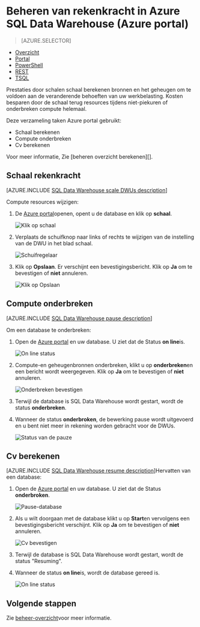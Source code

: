 <properties
   pageTitle="Beheren van rekenkracht in Azure SQL Data Warehouse (Azure portal) | Microsoft Azure"
   description="Azure portal taken voor het beheren van rekenkracht. Schaal berekenen bronnen door DWUs aan te passen. Of onderbreken en hervatten middelen om op te slaan van de kosten berekenen."
   services="sql-data-warehouse"
   documentationCenter="NA"
   authors="barbkess"
   manager="barbkess"
   editor=""/>

<tags
   ms.service="sql-data-warehouse"
   ms.devlang="NA"
   ms.topic="article"
   ms.tgt_pltfrm="NA"
   ms.workload="data-services"
   ms.date="08/22/2016"
   ms.author="barbkess;sonyama"/>

# <a name="manage-compute-power-in-azure-sql-data-warehouse-azure-portal"></a>Beheren van rekenkracht in Azure SQL Data Warehouse (Azure portal)

> [AZURE.SELECTOR]
- [Overzicht](sql-data-warehouse-manage-compute-overview.md)
- [Portal](sql-data-warehouse-manage-compute-portal.md)
- [PowerShell](sql-data-warehouse-manage-compute-powershell.md)
- [REST](sql-data-warehouse-manage-compute-rest-api.md)
- [TSQL](sql-data-warehouse-manage-compute-tsql.md)


Prestaties door schalen schaal berekenen bronnen en het geheugen om te voldoen aan de veranderende behoeften van uw werkbelasting. Kosten besparen door de schaal terug resources tijdens niet-piekuren of onderbreken compute helemaal. 

Deze verzameling taken Azure portal gebruikt:

- Schaal berekenen
- Compute onderbreken
- Cv berekenen

Voor meer informatie, Zie [beheren overzicht berekenen][].

<a name="scale-performance-bk"></a>
<a name="scale-compute-bk"></a>

## <a name="scale-compute-power"></a>Schaal rekenkracht

[AZURE.INCLUDE [SQL Data Warehouse scale DWUs description](../../includes/sql-data-warehouse-scale-dwus-description.md)]

Compute resources wijzigen:

1. De [Azure portal][]openen, opent u de database en klik op **schaal**.

    ![Klik op schaal][1]

1. Verplaats de schuifknop naar links of rechts te wijzigen van de instelling van de DWU in het blad schaal.

    ![Schuifregelaar][2]

1. Klik op **Opslaan**. Er verschijnt een bevestigingsbericht. Klik op **Ja** om te bevestigen of **niet** annuleren.

    ![Klik op Opslaan][3]

<a name="pause-compute-bk"></a>

## <a name="pause-compute"></a>Compute onderbreken

[AZURE.INCLUDE [SQL Data Warehouse pause description](../../includes/sql-data-warehouse-pause-description.md)]

Om een database te onderbreken:

1. Open de [Azure portal][] en uw database. U ziet dat de Status **on line**is. 

    ![On line status][6]

1. Compute-en geheugenbronnen onderbreken, klikt u op **onderbreken**en een bericht wordt weergegeven. Klik op **Ja** om te bevestigen of **niet** annuleren.

    ![Onderbreken bevestigen][7]

1. Terwijl de database is SQL Data Warehouse wordt gestart, wordt de status **onderbreken**.
2. Wanneer de status **onderbroken**, de bewerking pause wordt uitgevoerd en u bent niet meer in rekening worden gebracht voor de DWUs.

    ![Status van de pauze][4]

<a name="resume-compute-bk"></a>

## <a name="resume-compute"></a>Cv berekenen

[AZURE.INCLUDE [SQL Data Warehouse resume description](../../includes/sql-data-warehouse-resume-description.md)]Hervatten van een database:

1. Open de [Azure portal][] en uw database. U ziet dat de Status **onderbroken**. 

    ![Pause-database][4]

1. Als u wilt doorgaan met de database klikt u op **Start**en vervolgens een bevestigingsbericht verschijnt. Klik op **Ja** om te bevestigen of **niet** annuleren.

    ![Cv bevestigen][5]

1. Terwijl de database is SQL Data Warehouse wordt gestart, wordt de status "Resuming".
2. Wanneer de status **on line**is, wordt de database gereed is.

    ![On line status][6]

<a name="next-steps-bk"></a>

## <a name="next-steps"></a>Volgende stappen
Zie [beheer-overzicht][]voor meer informatie.

<!--Image references-->
[1]: ./media/sql-data-warehouse-manage-compute-portal/click-scale.png
[2]: ./media/sql-data-warehouse-manage-compute-portal/move-slider.png
[3]: ./media/sql-data-warehouse-manage-compute-portal/click-save.png
[4]: ./media/sql-data-warehouse-manage-compute-portal/resume-database.png
[5]: ./media/sql-data-warehouse-manage-compute-portal/resume-confirm.png
[6]: ./media/sql-data-warehouse-manage-compute-portal/pause-database.png
[7]: ./media/sql-data-warehouse-manage-compute-portal/pause-confirm.png

<!--Article references-->
[Beheer-overzicht]: ./sql-data-warehouse-overview-manage.md
[Overzicht compute beheren]: ./sql-data-warehouse-manage-compute-overview.md

<!--MSDN references-->


<!--Other Web references-->

[Azure portal]: http://portal.azure.com/
